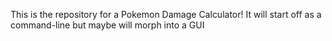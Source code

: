 This is the repository for a Pokemon Damage Calculator!
It will start off as a command-line but maybe will morph into a GUI
